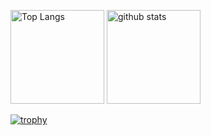 <p align="left"> 
  <img alt="Top Langs" height="150px" src="https://github-readme-stats.vercel.app/api/top-langs/?username=natsuki120&layout=compact&show_icons=true&theme=onedark" />
  <img alt="github stats" height="150px" src="https://github-readme-stats.vercel.app/api?username=natsuki120&theme=onedark&show_icons=ture" />
</p>

[![trophy](https://github-profile-trophy.vercel.app/?username=natsuki120&theme=onedark&column=7
)](https://github.com/ryo-ma/github-profile-trophy)
